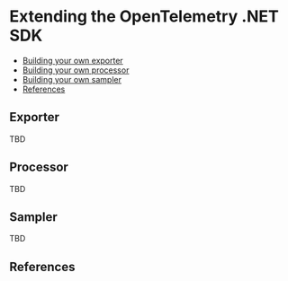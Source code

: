 # Extending the OpenTelemetry .NET SDK

* [Building your own exporter](#exporter)
* [Building your own processor](#processor)
* [Building your own sampler](#sampler)
* [References](#references)

## Exporter

TBD

## Processor

TBD

## Sampler

TBD

## References
